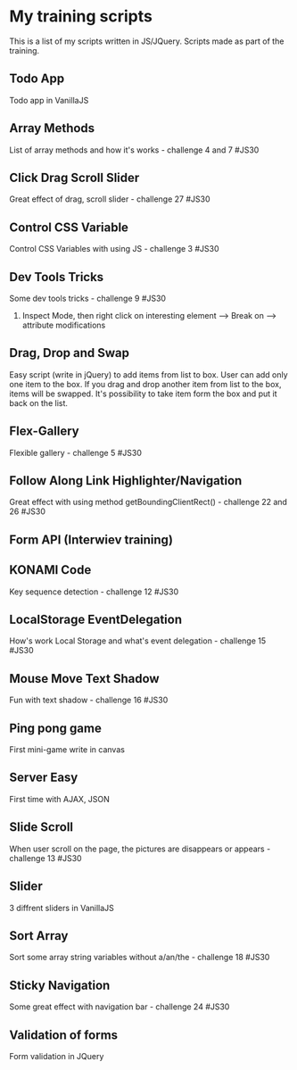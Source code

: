 # My training scripts

This is a list of my scripts written in JS/JQuery. Scripts made as part of the training.

## Todo App

Todo app in VanillaJS

## Array Methods

List of array methods and how it's works - challenge 4 and 7 #JS30

## Click Drag Scroll Slider

Great effect of drag, scroll slider - challenge 27 #JS30

## Control CSS Variable

Control CSS Variables with using JS - challenge 3 #JS30

## Dev Tools Tricks

Some dev tools tricks - challenge 9 #JS30
1) Inspect Mode, then right click on interesting element --> Break on --> attribute modifications

## Drag, Drop and Swap

Easy script (write in jQuery) to add items from list to box. User can add only one item to the box. If you drag and drop another item from list to the box, items will be swapped. It's possibility to take item form the box and put it back on the list.

## Flex-Gallery

Flexible gallery - challenge 5 #JS30

## Follow Along Link Highlighter/Navigation

Great effect with using method getBoundingClientRect() - challenge 22 and 26 #JS30

## Form API (Interwiev training)

## KONAMI Code

Key sequence detection - challenge 12 #JS30

## LocalStorage EventDelegation

How's work Local Storage and what's event delegation - challenge 15 #JS30

## Mouse Move Text Shadow

Fun with text shadow - challenge 16 #JS30

## Ping pong game

First mini-game write in canvas

## Server Easy

First time with AJAX, JSON

## Slide Scroll

When user scroll on the page, the pictures are disappears or appears - challenge 13 #JS30

## Slider

3 diffrent sliders in VanillaJS

## Sort Array

Sort some array string variables without a/an/the - challenge 18 #JS30

## Sticky Navigation

Some great effect with navigation bar - challenge 24 #JS30

## Validation of forms

Form validation in JQuery


